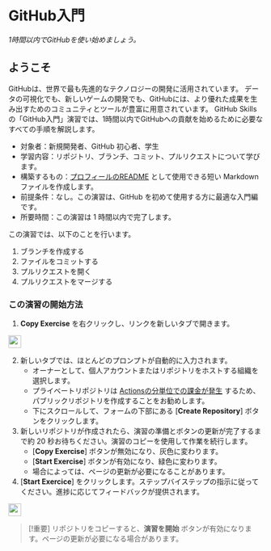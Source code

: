 # GitHub入門

_1時間以内でGitHubを使い始めましょう。_

## ようこそ

GitHubは、世界で最も先進的なテクノロジーの開発に活用されています。
データの可視化でも、新しいゲームの開発でも、GitHubには、より優れた成果を生み出すためのコミュニティとツールが豊富に用意されています。
GitHub Skillsの「GitHub入門」演習では、1時間以内でGitHubへの貢献を始めるために必要なすべての手順を解説します。

- 対象者：新規開発者、GitHub 初心者、学生
- 学習内容：リポジトリ、ブランチ、コミット、プルリクエストについて学びます。
- 構築するもの：[プロフィールのREADME](https://docs.github.com/ja/account-and-profile/setting-up-and-managing-your-github-profile/customizing-your-profile/managing-your-profile-readme) として使用できる短い Markdown ファイルを作成します。
- 前提条件：なし。この演習は、GitHub を初めて使用する方に最適な入門編です。
- 所要時間：この演習は 1 時間以内で完了します。

この演習では、以下のことを行います。

1. ブランチを作成する
2. ファイルをコミットする
3. プルリクエストを開く
4. プルリクエストをマージする

### この演習の開始方法

1. **Copy Exercise** を右クリックし、リンクを新しいタブで開きます。

<a id="copy-exercise" href="https://github.com/new?template_owner=kuboctopus&template_name=introduction-to-github&owner=%40me&name=skills-introduction-to-github&description=Exercise:+Introduction+to+GitHub&visibility=public">
<img src="https://img.shields.io/badge/📠_Copy_Exercise-008000" height="25pt"/>
</a>

2. 新しいタブでは、ほとんどのプロンプトが自動的に入力されます。
   - オーナーとして、個人アカウントまたはリポジトリをホストする組織を選択します。
   - プライベートリポジトリは [Actionsの分単位での課金が発生](https://docs.github.com/en/billing/managing-billing-for-github-actions/about-billing-for-github-actions) するため、パブリックリポジトリを作成することをお勧めします。
   - 下にスクロールして、フォームの下部にある [**Create Repository**] ボタンをクリックします。
3. 新しいリポジトリが作成されたら、演習の準備とボタンの更新が完了するまで約 20 秒お待ちください。演習のコピーを使用して作業を続行します。
   - [**Copy Exercise**] ボタンが無効になり、灰色に変わります。
   - [**Start Exercise**] ボタンが有効になり、緑色に変わります。
   - 場合によっては、ページの更新が必要になることがあります。
4. [**Start Exercice**] をクリックします。ステップバイステップの指示に従ってください。進捗に応じてフィードバックが提供されます。

<a id="start-exercise">
<img src="https://img.shields.io/badge/🚀_Start_Exercise-AAA" height="25pt"/>
</a>

> [!重要]
> リポジトリをコピーすると、**演習を開始** ボタンが有効になります。ページの更新が必要になる場合があります。